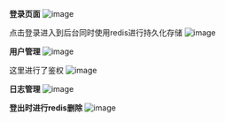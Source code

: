 **登录页面**
![image](https://github.com/user-attachments/assets/340fb6b7-5d03-4331-ad81-d6df0f4e685d)

点击登录进入到后台同时使用redis进行持久化存储
![image](https://github.com/user-attachments/assets/c43ddfa1-8b25-4a7a-b655-58fac627e902)


**用户管理**
![image](https://github.com/user-attachments/assets/674f8069-c3e3-4df2-b3bd-be16476a0caf)

这里进行了鉴权
![image](https://github.com/user-attachments/assets/44f872d6-791d-4233-aec3-cad39f086a16)

**日志管理**
![image](https://github.com/user-attachments/assets/a3c6a2a7-d0fa-4380-a70b-ad720191aafe)

**登出时进行redis删除**
![image](https://github.com/user-attachments/assets/f1fdab44-8b6a-4111-914b-3f9b4f49b5a5)




